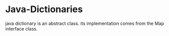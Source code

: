 # Java-Dictionaries
java dictionary is an abstract class.  its implementation comes from the Map interface class.
